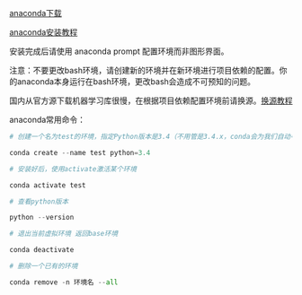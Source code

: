 [anaconda下载](https://www.anaconda.com/download)

[anaconda安装教程](https://www.cnblogs.com/singleYao/p/13475709.html)

安装完成后请使用 anaconda prompt 配置环境而非图形界面。

注意：不要更改bash环境，请创建新的环境并在新环境进行项目依赖的配置。你的anaconda本身运行在bash环境，更改bash会造成不可预知的问题。

国内从官方源下载机器学习库很慢，在根据项目依赖配置环境前请换源。[换源教程](https://www.cnblogs.com/zhouchengzhi/p/18163694)

anaconda常用命令：

```python
# 创建一个名为test的环境，指定Python版本是3.4（不用管是3.4.x，conda会为我们自动寻找3.4.x中的最新版本）

conda create --name test python=3.4

# 安装好后，使用activate激活某个环境

conda activate test

# 查看python版本

python --version

# 退出当前虚拟环境 返回base环境

conda deactivate

# 删除一个已有的环境

conda remove -n 环境名 --all

```
